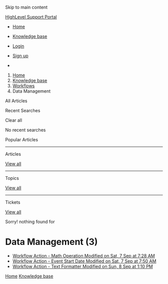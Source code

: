Skip to main content

[ HighLevel Support Portal ](https://help.gohighlevel.com)

  * [ Home ](/support/home)
  * [ Knowledge base ](/support/solutions)

  * [Login](/support/login)
  * [Sign up](/support/signup)
  * 

  1. [Home](/support/home)
  2. [Knowledge base](/support/solutions)
  3. [Workflows](/support/solutions/48000455132)
  4. Data Management

All  Articles 

Recent Searches

Clear all

No recent searches

Popular Articles

* * *

Articles

[View all](/support/search/solutions)

* * *

Topics

[View all](/support/search/topics)

* * *

Tickets

[View all](/support/search/tickets)

Sorry! nothing found for   

# Data Management (3)

  * [ Workflow Action - Math Operation Modified on Sat, 7 Sep at 7:28 AM  ](/support/solutions/articles/155000003356-workflow-action-math-operation)
  * [ Workflow Action - Event Start Date Modified on Sat, 7 Sep at 7:50 AM  ](/support/solutions/articles/155000003357-workflow-action-event-start-date)
  * [ Workflow Action - Text Formatter Modified on Sun, 8 Sep at 1:10 PM  ](/support/solutions/articles/155000003361-workflow-action-text-formatter)

[Home](/support/home) [Knowledge base](/support/solutions)
